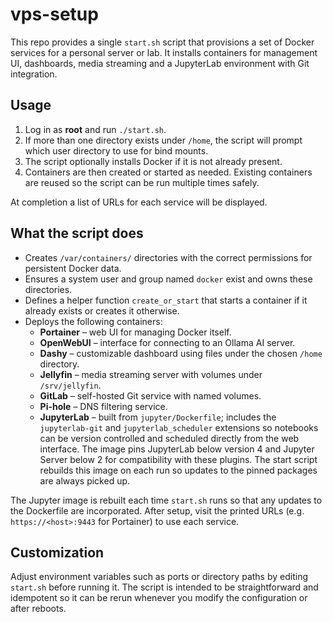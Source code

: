 # vps-setup

This repo provides a single `start.sh` script that provisions a set of Docker
services for a personal server or lab. It installs containers for management
UI, dashboards, media streaming and a JupyterLab environment with Git
integration.

## Usage
1. Log in as **root** and run `./start.sh`.
2. If more than one directory exists under `/home`, the script will prompt
   which user directory to use for bind mounts.
3. The script optionally installs Docker if it is not already present.
4. Containers are then created or started as needed. Existing containers are
   reused so the script can be run multiple times safely.

At completion a list of URLs for each service will be displayed.

## What the script does
- Creates `/var/containers/` directories with the correct permissions for
  persistent Docker data.
- Ensures a system user and group named `docker` exist and owns these
  directories.
- Defines a helper function `create_or_start` that starts a container if it
  already exists or creates it otherwise.
- Deploys the following containers:
  - **Portainer** – web UI for managing Docker itself.
  - **OpenWebUI** – interface for connecting to an Ollama AI server.
  - **Dashy** – customizable dashboard using files under the chosen `/home`
    directory.
  - **Jellyfin** – media streaming server with volumes under `/srv/jellyfin`.
  - **GitLab** – self-hosted Git service with named volumes.
  - **Pi-hole** – DNS filtering service.
  - **JupyterLab** – built from `jupyter/Dockerfile`; includes the
    `jupyterlab-git` and `jupyterlab_scheduler` extensions so notebooks can be
    version controlled and scheduled directly from the web interface. The
    image pins JupyterLab below version 4 and Jupyter Server below 2 for
    compatibility with these plugins. The start script rebuilds this image on
    each run so updates to the pinned packages are always picked up.

 The Jupyter image is rebuilt each time `start.sh` runs so that any updates to
 the Dockerfile are incorporated. After setup, visit the printed URLs (e.g.
 `https://<host>:9443` for Portainer) to use
  each service.

## Customization
Adjust environment variables such as ports or directory paths by editing
`start.sh` before running it. The script is intended to be straightforward and
idempotent so it can be rerun whenever you modify the configuration or after
reboots.
